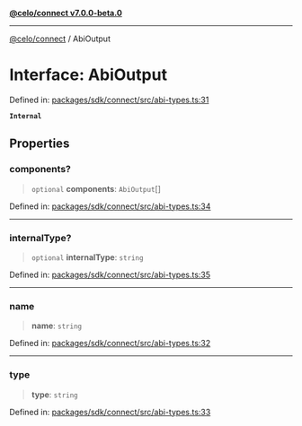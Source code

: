 [**@celo/connect v7.0.0-beta.0**](../README.md)

***

[@celo/connect](../globals.md) / AbiOutput

# Interface: AbiOutput

Defined in: [packages/sdk/connect/src/abi-types.ts:31](https://github.com/celo-org/developer-tooling/blob/master/packages/sdk/connect/src/abi-types.ts#L31)

**`Internal`**

## Properties

### components?

> `optional` **components**: `AbiOutput`[]

Defined in: [packages/sdk/connect/src/abi-types.ts:34](https://github.com/celo-org/developer-tooling/blob/master/packages/sdk/connect/src/abi-types.ts#L34)

***

### internalType?

> `optional` **internalType**: `string`

Defined in: [packages/sdk/connect/src/abi-types.ts:35](https://github.com/celo-org/developer-tooling/blob/master/packages/sdk/connect/src/abi-types.ts#L35)

***

### name

> **name**: `string`

Defined in: [packages/sdk/connect/src/abi-types.ts:32](https://github.com/celo-org/developer-tooling/blob/master/packages/sdk/connect/src/abi-types.ts#L32)

***

### type

> **type**: `string`

Defined in: [packages/sdk/connect/src/abi-types.ts:33](https://github.com/celo-org/developer-tooling/blob/master/packages/sdk/connect/src/abi-types.ts#L33)
